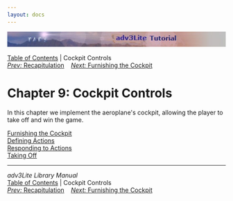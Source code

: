 ```yaml
---
layout: docs
---
```

<div class="topbar">

<img src="topbar.jpg" data-border="0" />

</div>

<div class="nav">

<a href="toc.html" class="nav">Table of Contents</a> \| Cockpit
Controls  
<span class="navnp"><a href="recap.html" class="nav"><em>Prev:</em> Recapitulation</a>
   <a href="furnishing.html" class="nav"><em>Next:</em> Furnishing the
Cockpit</a>     </span>

</div>

<div class="main">

# Chapter 9: Cockpit Controls

In this chapter we implement the aeroplane's cockpit, allowing the
player to take off and win the game.

<div class="sectoc">

[Furnishing the Cockpit](furnishing.html)  
[Defining Actions](actions.html)  
[Responding to Actions](responding.html)  
[Taking Off](takeoff.html)  

</div>

</div>

------------------------------------------------------------------------

<div class="navb">

*adv3Lite Library Manual*  
<a href="toc.html" class="nav">Table of Contents</a> \| Cockpit
Controls  
<span class="navnp"><a href="recap.html" class="nav"><em>Prev:</em> Recapitulation</a>
   <a href="furnishing.html" class="nav"><em>Next:</em> Furnishing the
Cockpit</a>     </span>

</div>
